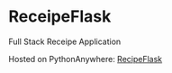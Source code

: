 # ReceipeFlask
Full Stack Receipe Application

Hosted on PythonAnywhere: [RecipeFlask](http://ldeng928.pythonanywhere.com/)
